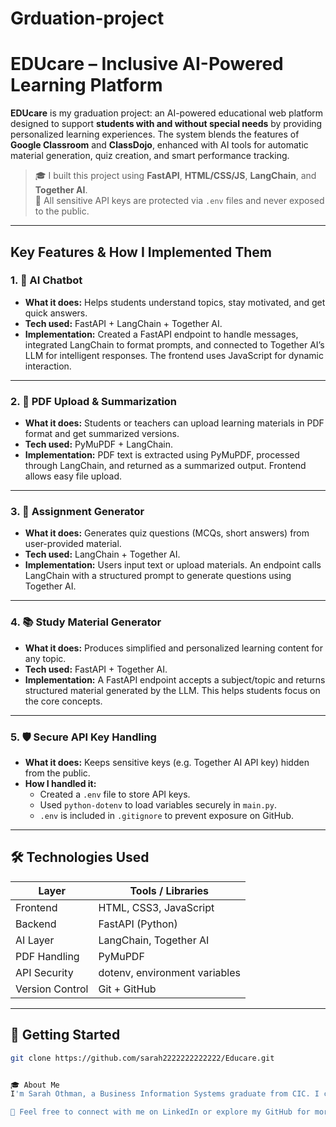 # Grduation-project
#  EDUcare – Inclusive AI-Powered Learning Platform

**EDUcare** is my graduation project: an AI-powered educational web platform designed to support **students with and without special needs** by providing personalized learning experiences. The system blends the features of **Google Classroom** and **ClassDojo**, enhanced with AI tools for automatic material generation, quiz creation, and smart performance tracking.

> 🎓 I built this project using **FastAPI**, **HTML/CSS/JS**, **LangChain**, and **Together AI**.  
> 🔐 All sensitive API keys are protected via `.env` files and never exposed to the public.

---

##  Key Features & How I Implemented Them

### 1. 🤖 AI Chatbot
- **What it does:** Helps students understand topics, stay motivated, and get quick answers.
- **Tech used:** FastAPI + LangChain + Together AI.
- **Implementation:** Created a FastAPI endpoint to handle messages, integrated LangChain to format prompts, and connected to Together AI’s LLM for intelligent responses. The frontend uses JavaScript for dynamic interaction.

---

### 2. 📄 PDF Upload & Summarization
- **What it does:** Students or teachers can upload learning materials in PDF format and get summarized versions.
- **Tech used:** PyMuPDF + LangChain.
- **Implementation:** PDF text is extracted using PyMuPDF, processed through LangChain, and returned as a summarized output. Frontend allows easy file upload.

---

### 3. 📝 Assignment Generator
- **What it does:** Generates quiz questions (MCQs, short answers) from user-provided material.
- **Tech used:** LangChain + Together AI.
- **Implementation:** Users input text or upload materials. An endpoint calls LangChain with a structured prompt to generate questions using Together AI.

---

### 4. 📚 Study Material Generator
- **What it does:** Produces simplified and personalized learning content for any topic.
- **Tech used:** FastAPI + Together AI.
- **Implementation:** A FastAPI endpoint accepts a subject/topic and returns structured material generated by the LLM. This helps students focus on the core concepts.

---

### 5. 🛡️ Secure API Key Handling
- **What it does:** Keeps sensitive keys (e.g. Together AI API key) hidden from the public.
- **How I handled it:**
  - Created a `.env` file to store API keys.
  - Used `python-dotenv` to load variables securely in `main.py`.
  - `.env` is included in `.gitignore` to prevent exposure on GitHub.

---

## 🛠 Technologies Used

| Layer         | Tools / Libraries                   |
|---------------|-------------------------------------|
| Frontend      | HTML, CSS3, JavaScript              |
| Backend       | FastAPI (Python)                    |
| AI Layer      | LangChain, Together AI              |
| PDF Handling  | PyMuPDF                             |
| API Security  | dotenv, environment variables       |
| Version Control | Git + GitHub                      |

---

## 🚀 Getting Started
```bash
git clone https://github.com/sarah2222222222222/Educare.git


🎓 About Me
I'm Sarah Othman, a Business Information Systems graduate from CIC. I created EDUcare to solve real-world problems in inclusive education, especially for students with ADHD, autism, dyslexia, and sensory challenges. The project received an A+ grade as a graduation project.

💬 Feel free to connect with me on LinkedIn or explore my GitHub for more work!
